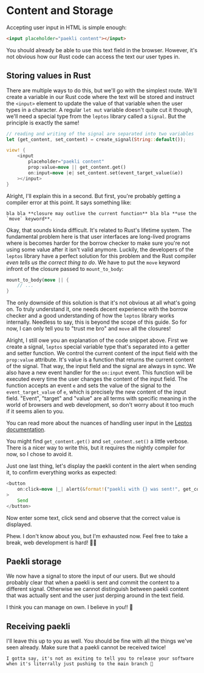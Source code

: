 # Content and Storage

Accepting user input in HTML is simple enough:

```html
<input placeholder="paekli content"></input>
```

You should already be able to use this text field in the browser.
However, it's not obvious how our Rust code can access the text our user types in.

## Storing values in Rust

There are multiple ways to do this, but we'll go with the simplest route.
We'll create a variable in our Rust code where the text will be stored and instruct the `<input>` element to update the value of that variable when the user types in a character.
A regular `let mut` variable doesn't quite cut it though, we'll need a special type from the `leptos` library called a `Signal`.
But the principle is exactly the same!

```rust
// reading and writing of the signal are separated into two variables
let (get_content, set_content) = create_signal(String::default());

view! {
    <input
        placeholder="paekli content"
        prop:value=move || get_content.get()
        on:input=move |e| set_content.set(event_target_value(&e))
    ></input>
}
```

Alright, I'll explain this in a second.
But first, you're probably getting a compiler error at this point.
It says something like:

```admonish fail title="compiler error"
bla bla **closure may outlive the current function** bla bla **use the `move` keyword**.
```

Okay, that sounds kinda difficult.
It's related to Rust's lifetime system.
The fundamental problem here is that user interfaces are long-lived programs where is becomes harder for the borrow checker to make sure you're not using some value after it isn't valid anymore.
Luckily, the developers of the `leptos` library have a perfect solution for this problem and the Rust compiler _even tells us the correct thing to do_.
We have to put the `move` keyword infront of the closure passed to `mount_to_body`:

```rust
mount_to_body(move || {
    // ...
}
```

The only downside of this solution is that it's not obvious at all what's going on.
To truly understand it, one needs decent experience with the borrow checker and a good understanding of how the `leptos` library works internally.
Needless to say, this is beyond the scope of this guide.
So for now, I can only tell you to "trust me bro" and `move` all the closures!

Alright, I still owe you an explanation of the code snippet above.
First we create a signal, `leptos` special variable type that's separated into a getter and setter function.
We control the current content of the input field with the `prop:value` attribute.
It's value is a function that returns the current content of the signal.
That way, the input field and the signal are always in sync.
We also have a new event handler for the `on:input` event.
This function will be executed every time the user changes the content of the input field.
The function accepts an event `e` and sets the value of the signal to the `event_target_value` of `e`, which is precisely the new content of the input field.
"Event", "target" and "value" are all terms with specific meaning in the world of browsers and web development, so don't worry about it too much if it seems alien to you.

You can read more about the nuances of handling user input in the [Leptos documentation](https://book.leptos.dev/view/05_forms.html).

You might find `get_content.get()` and `set_content.set()` a little verbose.
There is a nicer way to write this, but it requires the nightly compiler for now, so I chose to avoid it.

Just one last thing, let's display the paekli content in the alert when sending it, to confirm everything works as expected:

```rust
<button
    on:click=move |_| alert(&format!("paekli with {} was sent!", get_content.get()))
>
    Send
</button>
```

Now enter some text, click send and observe that the correct value is displayed.

Phew.
I don't know about you, but I'm exhausted now.
Feel free to take a break, web development is hard! 😮‍💨

## Paekli storage

We now have a signal to store the input of our users.
But we should probably clear that when a paekli is sent and commit the content to a different signal.
Otherwise we cannot distinguish between paekli content that was actually sent and the user just derping around in the text field.

I think you can manage on own.
I believe in you!! 💪

## Receiving paekli

I'll leave this up to you as well.
You should be fine with all the things we've seen already.
Make sure that a paekli cannot be received twice!

```admonish check title="Release"
I gotta say, it's not as exiting to tell you to release your software when it's literrally just pushing to the main branch 🥲
```

